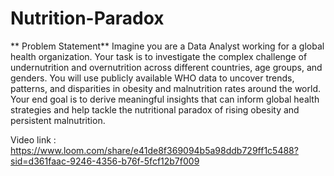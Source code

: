 # Nutrition-Paradox

** Problem Statement**
Imagine you are a Data Analyst working for a global health organization. Your task is to investigate the complex challenge of undernutrition and overnutrition across different countries, age groups, and genders. You will use publicly available WHO data to uncover trends, patterns, and disparities in obesity and malnutrition rates around the world. Your end goal is to derive meaningful insights that can inform global health strategies and help tackle the nutritional paradox of rising obesity and persistent malnutrition.

Video link : https://www.loom.com/share/e41de8f369094b5a98ddb729ff1c5488?sid=d361faac-9246-4356-b76f-5fcf12b7f009
